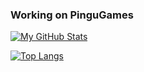 ### Working on PinguGames
[![My GitHub Stats](https://github-readme-stats.vercel.app/api?username=GamilinoMC&theme=tokyonight&show_icons=true&hide_rank=true)](https://github.com/anuraghazra/github-readme-stats)

[![Top Langs](https://github-readme-stats.vercel.app/api/top-langs/?username=GamilinoMC&theme=dark&show_icons=true)](https://github.com/anuraghazra/github-readme-stats)
